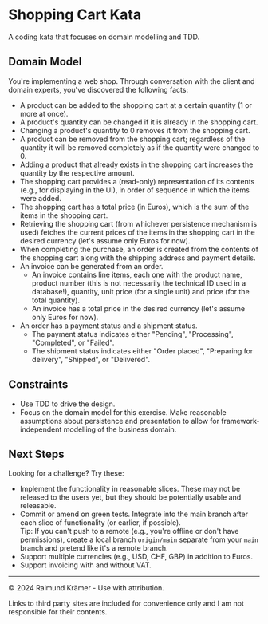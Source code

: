 # Shopping Cart Kata

A coding kata that focuses on domain modelling and TDD.

## Domain Model

You're implementing a web shop. Through conversation with the client and domain experts, you've discovered the following facts:

- A product can be added to the shopping cart at a certain quantity (1 or more at once).
- A product's quantity can be changed if it is already in the shopping cart.
- Changing a product's quantity to 0 removes it from the shopping cart.
- A product can be removed from the shopping cart; regardless of the quantity it will be removed completely as if the quantity were changed to 0.
- Adding a product that already exists in the shopping cart increases the quantity by the respective amount.
- The shopping cart provides a (read-only) representation of its contents (e.g., for displaying in the UI), in order of sequence in which the items were added.
- The shopping cart has a total price (in Euros), which is the sum of the items in the shopping cart.
- Retrieving the shopping cart (from whichever persistence mechanism is used) fetches the current prices of the items in the shopping cart in the desired currency (let's assume only Euros for now).
- When completing the purchase, an order is created from the contents of the shopping cart along with the shipping address and payment details.
- An invoice can be generated from an order.
  - An invoice contains line items, each one with the product name, product number (this is not necessarily the technical ID used in a database!), quantity, unit price (for a single unit) and price (for the total quantity).
  - An invoice has a total price in the desired currency (let's assume only Euros for now).
- An order has a payment status and a shipment status.
  - The payment status indicates either "Pending", "Processing", "Completed", or "Failed".
  - The shipment status indicates either "Order placed", "Preparing for delivery", "Shipped", or "Delivered".

## Constraints

- Use TDD to drive the design.
- Focus on the domain model for this exercise. Make reasonable assumptions about persistence and presentation to allow for framework-independent modelling of the business domain.

## Next Steps

Looking for a challenge? Try these:

- Implement the functionality in reasonable slices. These may not be released to the users yet, but they should be potentially usable and releasable.
- Commit or amend on green tests. Integrate into the main branch after each slice of functionality (or earlier, if possible).<br/>
  Tip: If you can't push to a remote (e.g., you're offline or don't have permissions), create a local branch `origin/main` separate from your `main` branch and pretend like it's a remote branch.
- Support multiple currencies (e.g., USD, CHF, GBP) in addition to Euros.
- Support invoicing with and without VAT.

___

© 2024 Raimund Krämer - Use with attribution.

Links to third party sites are included for convenience only and I am not responsible for their contents.
